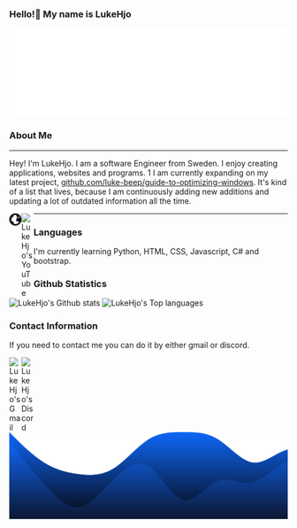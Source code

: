 ### Hello!👋 My name is LukeHjo

<div align="center">
  <img src="./assets/wave.svg">
</div>

### About Me
---

Hey! I'm LukeHjo. I am a software Engineer from Sweden. I enjoy creating applications, websites and programs. 1
I am currently expanding on my latest project, [github.com/luke-beep/guide-to-optimizing-windows](https://github.com/luke-beep/guide-to-optimizing-windows). It's kind of a list that lives, because I am continuously adding new additions and updating a lot of outdated information all the time.

[<img align="left" alt="LukeHjo's Portfolio" width="22px" src="https://raw.githubusercontent.com/iconic/open-iconic/master/svg/globe.svg" />](https://lukehjo.rocks/)
[<img align="left" alt="LukeHjo's YouTube" width="22px" src="https://cdn.jsdelivr.net/npm/simple-icons@v3/icons/youtube.svg" />](https://www.youtube.com/channel/UC_-YAH9OBLVVWom_wV4HHxw) 

---
### Languages 

I'm currently learning Python, HTML, CSS, Javascript, C# and bootstrap.

### Github Statistics

![LukeHjo's Github stats](https://github-readme-stats.vercel.app/api?username=luke-beep&show_icons=true&theme=tokyonight)
![LukeHjo's Top languages](https://github-readme-stats.vercel.app/api/top-langs/?username=luke-beep&theme=tokyonight)


### Contact Information

If you need to contact me you can do it by either gmail or discord.

[<img align="left" alt="LukeHjo's Gmail" width="22px" src="https://cdn.jsdelivr.net/npm/simple-icons@v3/icons/gmail.svg" />](mailto:lukehjo@gmail.com)
[<img align="left" alt="LukeHjo's Discord" width="22px" src="https://cdn.jsdelivr.net/npm/simple-icons@v3/icons/discord.svg" />](https://discord.com/users/629252242041733121)

<div align="center">
  <img src="./assets/blob.svg"> 
</div>